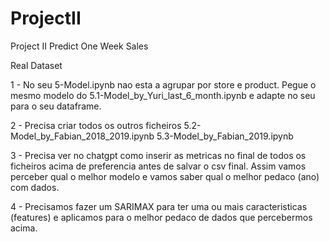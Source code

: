 # ProjectII
Project II Predict One Week Sales

Real Dataset

1 - No seu 5-Model.ipynb nao esta a agrupar por store e product. Pegue o mesmo modelo do 5.1-Model_by_Yuri_last_6_month.ipynb e adapte no seu para o   seu dataframe.

2 - Precisa criar todos os outros ficheiros 
    5.2-Model_by_Fabian_2018_2019.ipynb
    5.3-Model_by_Fabian_2019.ipynb

3 - Precisa ver no chatgpt como inserir as metricas no final de todos os ficheiros acima de preferencia antes de salvar o csv final. Assim vamos perceber qual o melhor modelo e vamos saber qual o melhor pedaco (ano) com dados.

4 - Precisamos fazer um SARIMAX para ter uma ou mais caracteristicas (features) e aplicamos para o melhor pedaco de dados que percebermos acima.